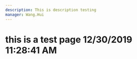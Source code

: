 ```yaml
---
description: This is description testing
manager: Wang.Hui
---
```

# this is a test page 12/30/2019 11:28:41 AM